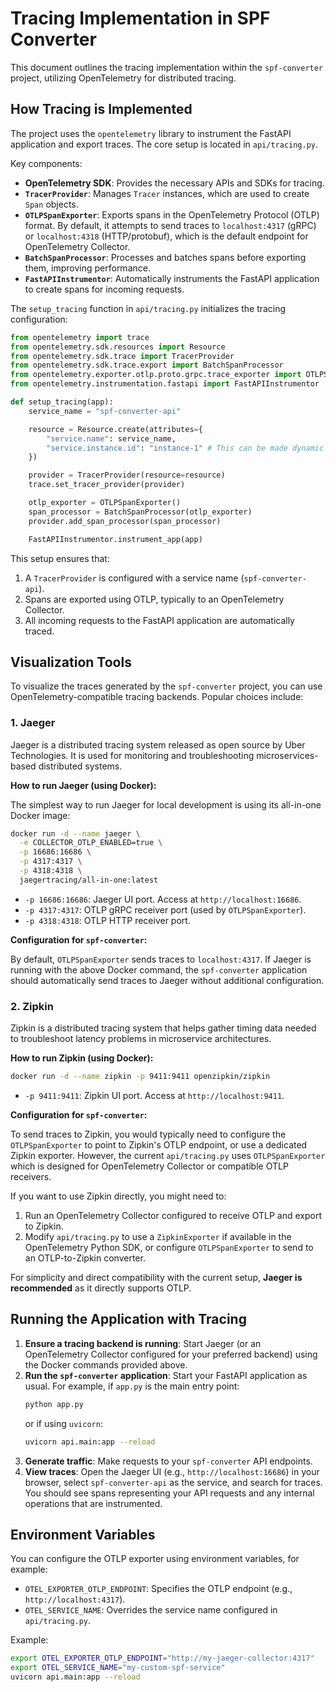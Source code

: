 # Tracing Implementation in SPF Converter

This document outlines the tracing implementation within the `spf-converter` project, utilizing OpenTelemetry for distributed tracing.

## How Tracing is Implemented

The project uses the `opentelemetry` library to instrument the FastAPI application and export traces. The core setup is located in `api/tracing.py`.

Key components:
- **OpenTelemetry SDK**: Provides the necessary APIs and SDKs for tracing.
- **`TracerProvider`**: Manages `Tracer` instances, which are used to create `Span` objects.
- **`OTLPSpanExporter`**: Exports spans in the OpenTelemetry Protocol (OTLP) format. By default, it attempts to send traces to `localhost:4317` (gRPC) or `localhost:4318` (HTTP/protobuf), which is the default endpoint for OpenTelemetry Collector.
- **`BatchSpanProcessor`**: Processes and batches spans before exporting them, improving performance.
- **`FastAPIInstrumentor`**: Automatically instruments the FastAPI application to create spans for incoming requests.

The `setup_tracing` function in `api/tracing.py` initializes the tracing configuration:

```python
from opentelemetry import trace
from opentelemetry.sdk.resources import Resource
from opentelemetry.sdk.trace import TracerProvider
from opentelemetry.sdk.trace.export import BatchSpanProcessor
from opentelemetry.exporter.otlp.proto.grpc.trace_exporter import OTLPSpanExporter
from opentelemetry.instrumentation.fastapi import FastAPIInstrumentor

def setup_tracing(app):
    service_name = "spf-converter-api"

    resource = Resource.create(attributes={
        "service.name": service_name,
        "service.instance.id": "instance-1" # This can be made dynamic
    })

    provider = TracerProvider(resource=resource)
    trace.set_tracer_provider(provider)

    otlp_exporter = OTLPSpanExporter()
    span_processor = BatchSpanProcessor(otlp_exporter)
    provider.add_span_processor(span_processor)

    FastAPIInstrumentor.instrument_app(app)
```

This setup ensures that:
1. A `TracerProvider` is configured with a service name (`spf-converter-api`).
2. Spans are exported using OTLP, typically to an OpenTelemetry Collector.
3. All incoming requests to the FastAPI application are automatically traced.

## Visualization Tools

To visualize the traces generated by the `spf-converter` project, you can use OpenTelemetry-compatible tracing backends. Popular choices include:

### 1. Jaeger

Jaeger is a distributed tracing system released as open source by Uber Technologies. It is used for monitoring and troubleshooting microservices-based distributed systems.

**How to run Jaeger (using Docker):**

The simplest way to run Jaeger for local development is using its all-in-one Docker image:

```bash
docker run -d --name jaeger \
  -e COLLECTOR_OTLP_ENABLED=true \
  -p 16686:16686 \
  -p 4317:4317 \
  -p 4318:4318 \
  jaegertracing/all-in-one:latest
```

- `-p 16686:16686`: Jaeger UI port. Access at `http://localhost:16686`.
- `-p 4317:4317`: OTLP gRPC receiver port (used by `OTLPSpanExporter`).
- `-p 4318:4318`: OTLP HTTP receiver port.

**Configuration for `spf-converter`:**

By default, `OTLPSpanExporter` sends traces to `localhost:4317`. If Jaeger is running with the above Docker command, the `spf-converter` application should automatically send traces to Jaeger without additional configuration.

### 2. Zipkin

Zipkin is a distributed tracing system that helps gather timing data needed to troubleshoot latency problems in microservice architectures.

**How to run Zipkin (using Docker):**

```bash
docker run -d --name zipkin -p 9411:9411 openzipkin/zipkin
```

- `-p 9411:9411`: Zipkin UI port. Access at `http://localhost:9411`.

**Configuration for `spf-converter`:**

To send traces to Zipkin, you would typically need to configure the `OTLPSpanExporter` to point to Zipkin's OTLP endpoint, or use a dedicated Zipkin exporter. However, the current `api/tracing.py` uses `OTLPSpanExporter` which is designed for OpenTelemetry Collector or compatible OTLP receivers.

If you want to use Zipkin directly, you might need to:
1. Run an OpenTelemetry Collector configured to receive OTLP and export to Zipkin.
2. Modify `api/tracing.py` to use a `ZipkinExporter` if available in the OpenTelemetry Python SDK, or configure `OTLPSpanExporter` to send to an OTLP-to-Zipkin converter.

For simplicity and direct compatibility with the current setup, **Jaeger is recommended** as it directly supports OTLP.

## Running the Application with Tracing

1. **Ensure a tracing backend is running**: Start Jaeger (or an OpenTelemetry Collector configured for your preferred backend) using the Docker commands provided above.
2. **Run the `spf-converter` application**: Start your FastAPI application as usual. For example, if `app.py` is the main entry point:
   ```bash
   python app.py
   ```
   or if using `uvicorn`:
   ```bash
   uvicorn api.main:app --reload
   ```
3. **Generate traffic**: Make requests to your `spf-converter` API endpoints.
4. **View traces**: Open the Jaeger UI (e.g., `http://localhost:16686`) in your browser, select `spf-converter-api` as the service, and search for traces. You should see spans representing your API requests and any internal operations that are instrumented.

## Environment Variables

You can configure the OTLP exporter using environment variables, for example:

- `OTEL_EXPORTER_OTLP_ENDPOINT`: Specifies the OTLP endpoint (e.g., `http://localhost:4317`).
- `OTEL_SERVICE_NAME`: Overrides the service name configured in `api/tracing.py`.

Example:
```bash
export OTEL_EXPORTER_OTLP_ENDPOINT="http://my-jaeger-collector:4317"
export OTEL_SERVICE_NAME="my-custom-spf-service"
uvicorn api.main:app --reload
```
